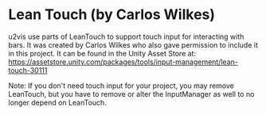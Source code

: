 # Lean Touch (by Carlos Wilkes)

u2vis use parts of LeanTouch to support touch input for interacting with bars. It was created by Carlos Wilkes who also gave permission to include it in this project. It can be found in the Unity Asset Store at: https://assetstore.unity.com/packages/tools/input-management/lean-touch-30111

Note: If you don't need touch input for your project, you may remove LeanTouch, but you have to remove or alter the InputManager as well to no longer depend on LeanTouch.
